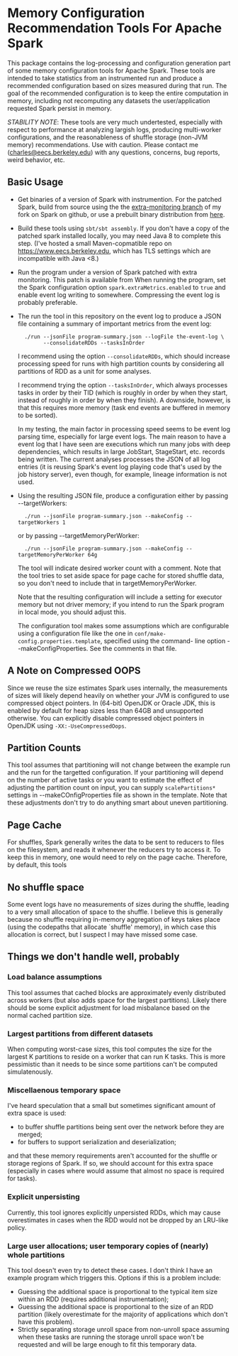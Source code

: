# Memory Configuration Recommendation Tools For Apache Spark

This package contains the log-processing and configuration generation part of some memory
configuration tools for Apache Spark. These tools are intended to take statistics from an
instrumented run and produce a recommended configuration based on sizes measured during
that run. The goal of the recommended configuration is to keep the entire computation
in memory, including not recomputing any datasets the user/application requested Spark
persist in memory.

*STABILITY NOTE*: These tools are very much undertested, especially with respect to
performance at analyzing largish logs, producing multi-worker configurations,
and the reasonableness of shuffle storage (non-JVM memory) recommendations.
Use with caution. Please contact me (charles@eecs.berkeley.edu) with any
questions, concerns, bug reports, weird behavior, etc.

## Basic Usage
- Get binaries of a version of Spark with instrumention. For the patched Spark, build from
  source using the the
  [extra-monitoring branch](https://github.com/woggle/spark/tree/extra-monitoring)
  of my fork on Spark on github, or use a prebuilt binary distribution from
  [here](https://www.eecs.berkeley.edu/~charles/spark-1.4.0-memanalysis-SNAPSHOT-0521-hadoop2.2.tar.gz).

- Build these tools using `sbt/sbt assembly`. If you don't have a copy of the
  patched spark installed locally, you may need Java 8 to complete this step.
  (I've hosted a small Maven-copmatible repo on https://www.eecs.berkeley.edu, 
  which has TLS settings which are incompatible with Java <8.)

- Run the program under a version of Spark patched with extra monitoring. This
  patch is available from   When running the program, set the Spark configuration option `spark.extraMetrics.enabled` to `true`
  and enable event log writing to somewhere. Compressing the event log is probably preferable.

- The run the tool in this repository on the event log to produce a JSON file containing a summary
  of important metrics from the event log:

        ./run --jsonFile program-summary.json --logFile the-event-log \
              --consolidateRDDs --tasksInOrder

  I recommend using the option `--consolidateRDDs`, which should increase processing speed for
  runs with high partition counts by considering all partitions of RDD as a unit for some analyses.

  I recommend trying the option `--tasksInOrder`, which always processes tasks in order by their
  TID (which is roughly in order by when they start, instead of roughly in order by when they
  finish). A downside, however, is that this requires more memory (task end events are buffered in
  memory to be sorted).

  In my testing, the main factor in processing speed seems to be event log parsing time, especially
  for large event logs. The main reason to have a event log that I have seen are executions which
  run many jobs with deep dependencies, which results in large JobStart, StageStart, etc. records
  being written. The current analyses processes the JSON of all log entries (it is reusing
  Spark's event log playing code that's used by the job history server), even though, for example,
  lineage information is not used.


- Using the resulting JSON file, produce a configuration either by passing --targetWorkers:

        ./run --jsonFile program-summary.json --makeConfig --targetWorkers 1

  or by passing --targetMemoryPerWorker:

        ./run --jsonFile program-summary.json --makeConfig --targetMemoryPerWorker 64g

  The tool will indicate desired worker count with a comment. Note that the tool tries to set aside
  space for page cache for stored shuffle data, so you don't need to include that in
  targetMemoryPerWorker.

  Note that the resulting configuration will include a setting for executor memory but not driver memory;
  if you intend to run the Spark program in local mode, you should adjust this.

  The configuration tool makes some assumptions which are configurable using a configuration
  file like the one in `conf/make-config.properties.template`, specified using the command-
  line option --makeConfigProperties. See the comments in that file.

## A Note on Compressed OOPS

Since we reuse the size estimates Spark uses internally,
the measurements of sizes will likely depend heavily on whether your JVM is configured to use
compressed object pointers. In (64-bit) OpenJDK or Oracle JDK, this is enabled by default for heap sizes
less than 64GB and unsupported otherwise. You can explicitly disable compressed object pointers
in OpenJDK using `-XX:-UseCompressedOops`.

## Partition Counts

This tool assumes that partitioning will not change between the example run and the run
for the targetted configuration. If your partitioning will depend on the number of active
tasks or you want to estimate the effect of adjusting the partition count on input, you can
supply `scalePartitions*` settings in --makeCOnfigProperties file as shown in the template.
Note that these adjustments don't try to do anything smart about uneven partitioning.

## Page Cache

For shuffles, Spark generally writes the data to be sent to reducers to files on the filesystem,
and reads it whenever the reducers try to access it. To keep this in memory, one would need to rely
on the page cache. Therefore, by default, this tools

## No shuffle space

Some event logs have no measurements of sizes during the shuffle, leading to a very small allocation
of space to the shuffle. I believe this is generally because no shuffle requiring in-memory
aggregation of keys takes place (using the codepaths that allocate `shuffle' memory),
in which case this allocation is correct, but I suspect I may have missed some case.

## Things we don't handle well, probably

### Load balance assumptions

This tool assumes that cached blocks are approximately evenly distributed across workers (but
also adds space for the largest partitions). Likely there should be some explicit adjustment for
load misbalance based on the normal cached partition size.

### Largest partitions from different datasets

When computing worst-case sizes, this tool computes the size for the largest K partitions to
reside on a worker that can run K tasks. This is more pessimistic than it needs to be since
some partitions can't be computed simulatenously.

### Miscellaenous temporary space

I've heard speculation that a small but sometimes significant amount of extra space
is used:

* to buffer shuffle partitions being sent over the network before they are merged;
* for buffers to support serialization and deserialization;

and that these memory requirements aren't accounted for the shuffle or storage regions of Spark.
If so, we should account for this extra space (especially in cases where would
assume that almost no space is required for tasks).

### Explicit unpersisting

Currently, this tool ignores explicitly unpersisted RDDs, which may cause overestimates
in cases when the RDD would not be dropped by an LRU-like policy.

### Large user allocations; user temporary copies of (nearly) whole partitions

This tool doesn't even try to detect these cases. I don't think I have an example
program which triggers this. Options if this is a problem include:

* Guessing the additional space is proportional to the typical item size within
an RDD (requires additional instrumentation);
* Guessing the additional space is proportional to the size of an RDD partition
(likely overestimate for the majority of applications which don't have this
problem).
* Strictly separating storage unroll space from non-unroll space assuming when
these tasks are running the storage unroll space won't be requested and will
be large enough to fit this temporary data.
